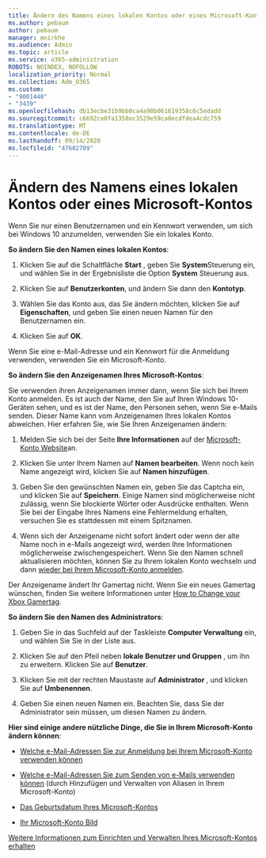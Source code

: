 ```yaml
---
title: Ändern des Namens eines lokalen Kontos oder eines Microsoft-Kontos
ms.author: pebaum
author: pebaum
manager: mnirkhe
ms.audience: Admin
ms.topic: article
ms.service: o365-administration
ROBOTS: NOINDEX, NOFOLLOW
localization_priority: Normal
ms.collection: Adm_O365
ms.custom:
- "9001440"
- "3439"
ms.openlocfilehash: db13ecbe31b9bb0ca4a98b061619358c6c5edadd
ms.sourcegitcommit: c6692ce0fa1358ec3529e59ca0ecdfdea4cdc759
ms.translationtype: MT
ms.contentlocale: de-DE
ms.lasthandoff: 09/14/2020
ms.locfileid: "47682789"
---
```

# <a name="change-the-name-of-a-local-account-or-a-microsoft-account"></a>Ändern des Namens eines lokalen Kontos oder eines Microsoft-Kontos

Wenn Sie nur einen Benutzernamen und ein Kennwort verwenden, um sich bei Windows 10 anzumelden, verwenden Sie ein lokales Konto. 

**So ändern Sie den Namen eines lokalen Kontos**:

1. Klicken Sie auf die Schaltfläche **Start** , geben Sie **System**Steuerung ein, und wählen Sie in der Ergebnisliste die Option **System** Steuerung aus.

2. Klicken Sie auf **Benutzerkonten**, und ändern Sie dann den **Kontotyp**.

3. Wählen Sie das Konto aus, das Sie ändern möchten, klicken Sie auf **Eigenschaften**, und geben Sie einen neuen Namen für den Benutzernamen ein.

4. Klicken Sie auf **OK**.

Wenn Sie eine e-Mail-Adresse und ein Kennwort für die Anmeldung verwenden, verwenden Sie ein Microsoft-Konto.

**So ändern Sie den Anzeigenamen Ihres Microsoft-Kontos**:

Sie verwenden ihren Anzeigenamen immer dann, wenn Sie sich bei Ihrem Konto anmelden. Es ist auch der Name, den Sie auf Ihren Windows 10-Geräten sehen, und es ist der Name, den Personen sehen, wenn Sie e-Mails senden. Dieser Name kann vom Anzeigenamen Ihres lokalen Kontos abweichen. Hier erfahren Sie, wie Sie Ihren Anzeigenamen ändern:

1. Melden Sie sich bei der Seite **Ihre Informationen** auf der [Microsoft-Konto Website](https://account.microsoft.com/)an.

2. Klicken Sie unter Ihrem Namen auf **Namen bearbeiten**. Wenn noch kein Name angezeigt wird, klicken Sie auf **Namen hinzufügen**. 

3. Geben Sie den gewünschten Namen ein, geben Sie das Captcha ein, und klicken Sie auf **Speichern**. Einige Namen sind möglicherweise nicht zulässig, wenn Sie blockierte Wörter oder Ausdrücke enthalten. Wenn Sie bei der Eingabe Ihres Namens eine Fehlermeldung erhalten, versuchen Sie es stattdessen mit einem Spitznamen.

4. Wenn sich der Anzeigename nicht sofort ändert oder wenn der alte Name noch in e-Mails angezeigt wird, werden Ihre Informationen möglicherweise zwischengespeichert. Wenn Sie den Namen schnell aktualisieren möchten, können Sie zu Ihrem lokalen Konto wechseln und dann [wieder bei Ihrem Microsoft-Konto anmelden](https://account.microsoft.com/).

Der Anzeigename ändert Ihr Gamertag nicht. Wenn Sie ein neues Gamertag wünschen, finden Sie weitere Informationen unter [How to Change your Xbox Gamertag](https://support.xbox.com/id-ID/account-management/change-xbox-live-gamertag).

**So ändern Sie den Namen des Administrators**:

1. Geben Sie in das Suchfeld auf der Taskleiste **Computer Verwaltung** ein, und wählen Sie Sie in der Liste aus.

2. Klicken Sie auf den Pfeil neben **lokale Benutzer und Gruppen** , um ihn zu erweitern. Klicken Sie auf **Benutzer**.

3. Klicken Sie mit der rechten Maustaste auf **Administrator** , und klicken Sie auf **Umbenennen**.

4. Geben Sie einen neuen Namen ein. Beachten Sie, dass Sie der Administrator sein müssen, um diesen Namen zu ändern.

**Hier sind einige andere nützliche Dinge, die Sie in Ihrem Microsoft-Konto ändern können**:

- [Welche e-Mail-Adressen Sie zur Anmeldung bei Ihrem Microsoft-Konto verwenden können](https://support.microsoft.com/help/4026162)

- [Welche e-Mail-Adressen Sie zum Senden von e-Mails verwenden können](https://support.microsoft.com/help/12407) (durch Hinzufügen und Verwalten von Aliasen in Ihrem Microsoft-Konto)

- [Das Geburtsdatum Ihres Microsoft-Kontos](https://support.microsoft.com/help/12411)

- [Ihr Microsoft-Konto Bild](https://support.microsoft.com/help/4026790)

[Weitere Informationen zum Einrichten und Verwalten Ihres Microsoft-Kontos erhalten](https://support.microsoft.com/hub/4294457/microsoft-account-help#manage-account)